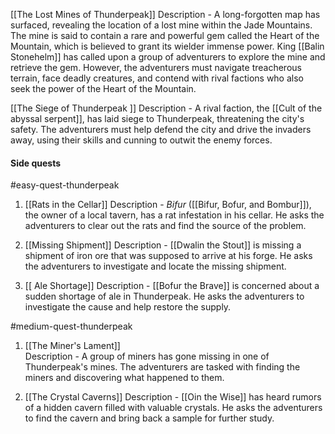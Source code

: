 
 [[The Lost Mines of Thunderpeak]]
	Description - 
	A long-forgotten map has surfaced, revealing the location of a lost mine within the Jade Mountains. The mine is said to contain a rare and powerful gem called the Heart of the Mountain, which is believed to grant its wielder immense power. King [[Balin Stonehelm]] has called upon a group of adventurers to explore the mine and retrieve the gem. However, the adventurers must navigate treacherous terrain, face deadly creatures, and contend with rival factions who also seek the power of the Heart of the Mountain.

[[The Siege of Thunderpeak ]]
	Description - 
	A rival faction, the [[Cult of the abyssal serpent]], has laid siege to Thunderpeak, threatening the city's safety. The adventurers must help defend the city and drive the invaders away, using their skills and cunning to outwit the enemy forces.

#### Side quests

#easy-quest-thunderpeak

1.  [[Rats in the Cellar]]
    Description - 
    *Bifur* ([[Bifur, Bofur, and Bombur]]), the owner of a local tavern, has a rat infestation in his cellar. He asks the adventurers to clear out the rats and find the source of the problem.

2.  [[Missing Shipment]]
    Description -
    [[Dwalin the Stout]] is missing a shipment of iron ore that was supposed to arrive at his forge. He asks the adventurers to investigate and locate the missing shipment.

3. [[ Ale Shortage]] 
	Description - 
	[[Bofur the Brave]] is concerned about a sudden shortage of ale in Thunderpeak. He asks the adventurers to investigate the cause and help restore the supply.

#medium-quest-thunderpeak

1.  [[The Miner's Lament]]  
	Description -
	A group of miners has gone missing in one of Thunderpeak's mines. The adventurers are tasked with finding the miners and discovering what happened to them.

2. [[The Crystal Caverns]] 
	Description -
	[[Oin the Wise]] has heard rumors of a hidden cavern filled with valuable crystals. He asks the adventurers to find the cavern and bring back a sample for further study.
